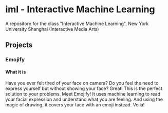 # iml - Interactive Machine Learning
A repository for the class "Interactive Machine Learning", New York University Shanghai (Interactive Media Arts)

## Projects
### Emojify
#### What it is 
Have you ever felt tired of your face on camera? Do you  feel the need to express yourself but without showing your face?
Great! This is the perfect solution to your problems. 
Meet Emojify! It uses machine learning to read your facial expression and understand what you are feeling. And using the magic of drawing, it covers your face with an emoji instead. Voila!
